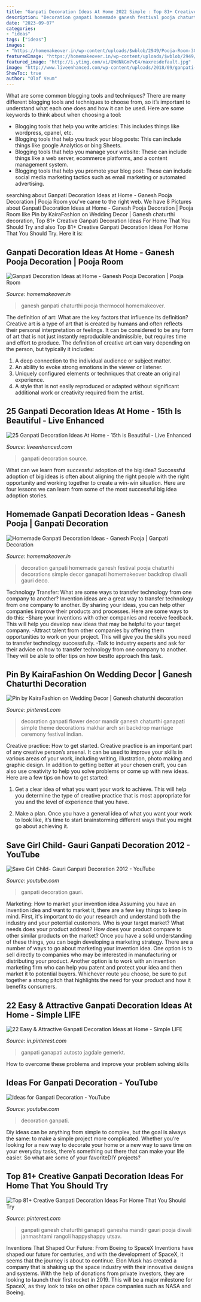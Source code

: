 ```yaml
---
title: "Ganpati Decoration Ideas At Home 2022 Simple : Top 81+ Creative Ganpati Decoration Ideas For Home That You Should Try"
description: "Decoration ganpati homemade ganesh festival pooja chaturthi decorations simple decor ganapati homemakeover backdrop diwali gauri deco"
date: "2023-09-07"
categories:
- "ideas"
tags: ["ideas"]
images:
- "https://homemakeover.in/wp-content/uploads/$wblob/2949/Pooja-Room-305.jpg"
featuredImage: "https://homemakeover.in/wp-content/uploads/$wblob/2949/Pooja-Room-305.jpg"
featured_image: "http://i.ytimg.com/vi/QWdNkGm7vE4/maxresdefault.jpg"
image: "http://www.liveenhanced.com/wp-content/uploads/2018/09/ganpati-decoration-ideas-24.jpg"
ShowToc: true
author: "Olaf Veum"
---
```



What are some common blogging tools and techniques?
There are many different blogging tools and techniques to choose from, so it’s important to understand what each one does and how it can be used. Here are some keywords to think about when choosing a tool:
- Blogging tools that help you write articles: This includes things like wordpress, cpanel, etc.
- Blogging tools that help you track your blog posts: This can include things like google Analytics or bing Sheets.
- Blogging tools that help you manage your website: These can include things like a web server, ecommerce platforms, and a content management system. 
- Blogging tools that help you promote your blog post: These can include social media marketing tactics such as email marketing or automated advertising.

	

		
searching about Ganpati Decoration Ideas at Home - Ganesh Pooja Decoration | Pooja Room you've came to the right web. We have 8 Pictures about Ganpati Decoration Ideas at Home - Ganesh Pooja Decoration | Pooja Room like Pin by KairaFashion on Wedding Decor | Ganesh chaturthi decoration, Top 81+ Creative Ganpati Decoration Ideas For Home That You Should Try and also Top 81+ Creative Ganpati Decoration Ideas For Home That You Should Try. Here it is:
		
    
## Ganpati Decoration Ideas At Home - Ganesh Pooja Decoration | Pooja Room

<img loading=lazy src="https://homemakeover.in/wp-content/uploads/$wblob/2949/Pooja-Room-305.jpg" onerror="this.onerror=null;this.src='https://tse4.mm.bing.net/th?id=OIP.r__16fLN5DxooeA8SWToVQHaFk&amp;pid=15.1';" alt="Ganpati Decoration Ideas at Home - Ganesh Pooja Decoration | Pooja Room">

_Source: homemakeover.in_

>ganesh ganpati chaturthi pooja thermocol homemakeover. 

	

The definition of art: What are the key factors that influence its definition?
Creative art is a type of art that is created by humans and often reflects their personal interpretation or feelings. It can be considered to be any form of art that is not just instantly reproducible andmissible, but requires time and effort to produce. The definition of creative art can vary depending on the person, but typically it includes:
1. A deep connection to the individual audience or subject matter.
2. An ability to evoke strong emotions in the viewer or listener.
3. Uniquely configured elements or techniques that create an original experience.
4. A style that is not easily reproduced or adapted without significant additional work or creativity required from the artist.

    
## 25 Ganpati Decoration Ideas At Home - 15th Is Beautiful - Live Enhanced

<img loading=lazy src="http://www.liveenhanced.com/wp-content/uploads/2018/09/ganpati-decoration-ideas-24.jpg" onerror="this.onerror=null;this.src='https://tse1.mm.bing.net/th?id=OIP.ToHb8b59PM9R98el8_GpWQHaGX&amp;pid=15.1';" alt="25 Ganpati Decoration Ideas At Home - 15th is Beautiful - Live Enhanced">

_Source: liveenhanced.com_

>ganpati decoration source. 

	

What can we learn from successful adoption of the big idea?
Successful adoption of big ideas is often about aligning the right people with the right opportunity and working together to create a win-win situation. Here are four lessons we can learn from some of the most successful big idea adoption stories.

    
## Homemade Ganpati Decoration Ideas - Ganesh Pooja | Ganpati Decoration

<img loading=lazy src="http://homemakeover.in/wp-content/uploads/2016/08/Pooja-Room-440.jpg" onerror="this.onerror=null;this.src='https://tse3.mm.bing.net/th?id=OIP.nN0vdEMr8Ms4jVfVpcVwhwHaJ0&amp;pid=15.1';" alt="Homemade Ganpati Decoration Ideas - Ganesh Pooja | Ganpati Decoration">

_Source: homemakeover.in_

>decoration ganpati homemade ganesh festival pooja chaturthi decorations simple decor ganapati homemakeover backdrop diwali gauri deco. 

	

Technology Transfer: What are some ways to transfer technology from one company to another?
Invention ideas are a great way to transfer technology from one company to another. By sharing your ideas, you can help other companies improve their products and processes. Here are some ways to do this: 
-Share your inventions with other companies and receive feedback. This will help you develop new ideas that may be helpful to your target company.
-Attract talent from other companies by offering them opportunities to work on your project. This will give you the skills you need to transfer technology successfully.
-Talk to industry experts and ask for their advice on how to transfer technology from one company to another. They will be able to offer tips on how bestto approach this task.

    
## Pin By KairaFashion On Wedding Decor | Ganesh Chaturthi Decoration

<img loading=lazy src="https://i.pinimg.com/736x/ad/92/3d/ad923df337cea60c7da61bb4898f06dc.jpg" onerror="this.onerror=null;this.src='https://tse1.mm.bing.net/th?id=OIP.7zoHQpkDIwAVM-p-pCc0mwHaLH&amp;pid=15.1';" alt="Pin by KairaFashion on Wedding Decor | Ganesh chaturthi decoration">

_Source: pinterest.com_

>decoration ganpati flower decor mandir ganesh chaturthi ganapati simple theme decorations makhar arch sri backdrop marriage ceremony festival indian. 

	

Creative practice: How to get started.
Creative practice is an important part of any creative person’s arsenal. It can be used to improve your skills in various areas of your work, including writing, illustration, photo making and graphic design. In addition to getting better at your chosen craft, you can also use creativity to help you solve problems or come up with new ideas. Here are a few tips on how to get started:
1. Get a clear idea of what you want your work to achieve. This will help you determine the type of creative practice that is most appropriate for you and the level of experience that you have.

2. Make a plan. Once you have a general idea of what you want your work to look like, it’s time to start brainstorming different ways that you might go about achieving it.

    
## Save Girl Child- Gauri Ganpati Decoration 2012 - YouTube

<img loading=lazy src="https://i.ytimg.com/vi/ClPQyHfpIUI/maxresdefault.jpg" onerror="this.onerror=null;this.src='https://tse2.mm.bing.net/th?id=OIP.qJCf-_fhX2AOtthL6tutTQHaEK&amp;pid=15.1';" alt="Save Girl Child- Gauri Ganpati Decoration 2012 - YouTube">

_Source: youtube.com_

>ganpati decoration gauri. 

	

Marketing: How to market your invention idea
Assuming you have an invention idea and want to market it, there are a few key things to keep in mind. First, it's important to do your research and understand both the industry and your potential customers. Who is your target market? What needs does your product address? How does your product compare to other similar products on the market? Once you have a solid understanding of these things, you can begin developing a marketing strategy.
There are a number of ways to go about marketing your invention idea. One option is to sell directly to companies who may be interested in manufacturing or distributing your product. Another option is to work with an invention marketing firm who can help you patent and protect your idea and then market it to potential buyers. Whichever route you choose, be sure to put together a strong pitch that highlights the need for your product and how it benefits consumers.

    
## 22 Easy &amp; Attractive Ganpati Decoration Ideas At Home - Simple LIFE

<img loading=lazy src="https://i.pinimg.com/originals/4c/b7/71/4cb7714447cfa4bddc674861c985fbc3.jpg" onerror="this.onerror=null;this.src='https://tse1.mm.bing.net/th?id=OIP.8d3_aJtkHY9Qg40kZPLuNwAAAA&amp;pid=15.1';" alt="22 Easy &amp; Attractive Ganpati Decoration Ideas at Home - Simple LIFE">

_Source: in.pinterest.com_

>ganpati ganapati autosto jagdale gemerkt. 

	

How to overcome these problems and improve your problem solving skills
 

    
## Ideas For Ganpati Decoration - YouTube

<img loading=lazy src="http://i.ytimg.com/vi/QWdNkGm7vE4/maxresdefault.jpg" onerror="this.onerror=null;this.src='https://tse3.mm.bing.net/th?id=OIP.swJFymHTCpFQU5ISWiIMsQHaEK&amp;pid=15.1';" alt="Ideas for Ganpati Decoration - YouTube">

_Source: youtube.com_

>decoration ganpati. 

	

Diy ideas can be anything from simple to complex, but the goal is always the same: to make a simple project more complicated. Whether you’re looking for a new way to decorate your home or a new way to save time on your everyday tasks, there’s something out there that can make your life easier. So what are some of your favoriteDIY projects?

    
## Top 81+ Creative Ganpati Decoration Ideas For Home That You Should Try

<img loading=lazy src="https://i.pinimg.com/originals/5c/02/3c/5c023c3763f0662f35f7ebc06587240a.jpg" onerror="this.onerror=null;this.src='https://tse4.mm.bing.net/th?id=OIP.3BCyogbp9hLrlRmAw33OnwHaKx&amp;pid=15.1';" alt="Top 81+ Creative Ganpati Decoration Ideas For Home That You Should Try">

_Source: pinterest.com_

>ganpati ganesh chaturthi ganapati ganesha mandir gauri pooja diwali janmashtami rangoli happyshappy utsav. 

	

Inventions That Shaped Our Future: From Boeing to SpaceX
Inventions have shaped our future for centuries, and with the development of SpaceX, it seems that the journey is about to continue. Elon Musk has created a company that is shaking up the space industry with their innovative designs and systems. With the help of donations from private investors, they are looking to launch their first rocket in 2019. This will be a major milestone for SpaceX, as they look to take on other space companies such as NASA and Boeing.

